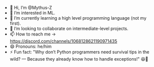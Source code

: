 - 👋 Hi, I’m @Mythus-Z
- 👀 I’m interested in ML.
- 🌱 I’m currently learning a high level programming language (not my first).
- 💞️ I’m looking to collaborate on intermediate-level projects.
- 📫 How to reach me -> https://discord.com/channels/1068128621190971435
- 😄 Pronouns: he/him
- ⚡ Fun fact: "Why don’t Python programmers need survival tips in the wild? — Because they already know how to handle exceptions!" 😆🐍

<!---
Mythus-Z/Mythus-Z is a ✨ special ✨ repository because its `README.md` (this file) appears on your GitHub profile.
You can click the Preview link to take a look at your changes.
--->
